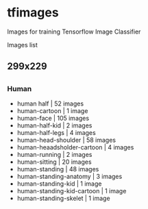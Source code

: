 # tfimages
Images for training Tensorflow Image Classifier

Images list

<h2>299x229<h2>
<h3>Human</h3>
<ul>
  <li>human half                                  | 52 images</li>
  <li>human-cartoon                               | 1 image</li>
  <li>human-face                                  | 105 images</li>
  <li>human-half-kid                              | 2 images</li>
  <li>human-half-legs                             | 4 images</li>
  <li>human-head-shoulder                         | 58 images</li>
  <li>human-heaadsholder-cartoon                  | 4 images</li>
  <li>human-running                               | 2 images</li>
  <li>human-sitting                               | 20 images</li>
  <li>human-standing                              | 48 images</li>
  <li>human-standing-anatomy                      | 3 images</li>
  <li>human-standing-kid                          | 1 image</li>
  <li>human-standing-kid-cartoon                  | 1 image</li>
  <li>human-standing-skelet                       | 1 image</li>
</ul>
